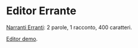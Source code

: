 Editor Errante
==============

[Narranti Erranti](https://www.facebook.com/groups/574066009273643/): 2 parole, 1 racconto, 400 caratteri.

[Editor demo](http://nofatclips.github.io/editor-errante/).
